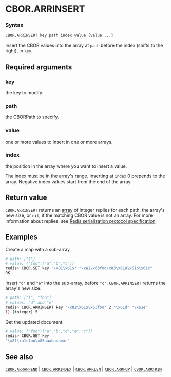# CBOR.ARRINSERT

### Syntax
```bash
CBOR.ARRINSERT key path index value [value ...]
```

Insert the CBOR values into the array at `path` before the index (shifts to the right),  in `key`.

## Required arguments

### key
the key to modify.

### path
the CBORPath to specify.

### value
one or more values to insert in one or more arrays. 

### index
the position in the array where you want to insert a value. 

The index must be in the array's range. Inserting at `index` 0 prepends to the array. Negative index values start from the end of the array.

## Return value 

`CBOR.ARRINSERT` returns an [array](/docs/reference/protocol-spec/#resp-arrays) of integer replies for each path, the array's new size, or `nil`, if the matching CBOR value is not an array. 
For more information about replies, see [Redis serialization protocol specification](/docs/reference/protocol-spec). 

## Examples

Create a map with a sub-array.
```bash
# path: ["$"] 
# value: {"foo":["a","b","c"]}
redis> CBOR.SET key "\x81\x61$" "\xa1\x63foo\x83\x61a\x61b\x61c"
OK
```

Insert `"d"` and `"e"` into the sub-array, before `"c"`. `CBOR.ARRINSERT` returns the array's new size.
```bash
# path: ["$", "foo"] 
# values: "d" and "e"
redis> CBOR.ARRINSERT key "\x82\x61$\x63foo" 2 "\x61d" "\x61e"
1) (integer) 5
```

Get the updated document.
```bash
# value: {"foo":["a","b","d","e","c"]}
redis> CBOR.GET key
"\x81\xa1cfoo\x85aaabadaeac"
```

## See also

[`CBOR.ARRAPPEND`](cbor.arrappend.md) | [`CBOR.ARRINDEX`](cbor.arrindex.md) | [`CBOR.ARRLEN`](cbor.arrlen.md) | [`CBOR.ARRPOP`](cbor.arrpop.md) | [`CBOR.ARRTRIM`](cbor.arrtrim.md)
